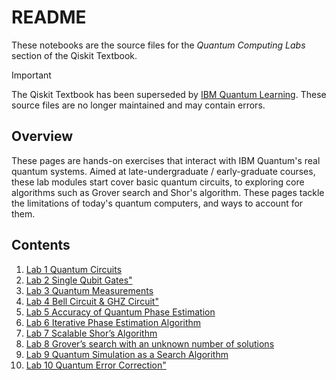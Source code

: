 # README

These notebooks are the source files for the _Quantum Computing Labs_ section
of the Qiskit Textbook.

> [!IMPORTANT]
> The Qiskit Textbook has been superseded by [IBM Quantum
> Learning](https://learning.quantum-computing.ibm.com). These source files are
> no longer maintained and may contain errors.

## Overview

These pages are hands-on exercises that interact with IBM Quantum's real
quantum systems. Aimed at late-undergraduate / early-graduate courses, these
lab modules start cover basic quantum circuits, to exploring core algorithms
such as Grover search and Shor's algorithm. These pages tackle the limitations
of today's quantum computers, and ways to account for them.

## Contents

1. [Lab 1 Quantum Circuits](./Lab01_QuantumCircuits.ipynb)
2. [Lab 2 Single Qubit Gates"](./Lab02_Single_Qubit_Gates.ipynb)
3. [Lab 3 Quantum Measurements](./Lab03_QuantumMeasurement.ipynb)
4. [Lab 4 Bell Circuit & GHZ Circuit"](./Lab04_Bell_GHZ_Circuit.ipynb)
5. [Lab 5 Accuracy of Quantum Phase Estimation](./Lab05_AccuracyQPE.ipynb)
6. [Lab 6 Iterative Phase Estimation Algorithm](./Lab06_IterativePhaseEstimation.ipynb)
7. [Lab 7 Scalable Shor’s Algorithm](./Lab07_Scalable_Shor_Algorithm.ipynb)
8. [Lab 8 Grover’s search with an unknown number of solutions](./Lab08_Grover_search_with_an_unknown_number_of_solutions.ipynb)
9. [Lab 9 Quantum Simulation as a Search Algorithm](./Lab09_QuantumSimulationSearchAlgorithm.ipynb)
10. [Lab 10 Quantum Error Correction"](./Lab10_QEC.ipynb)
